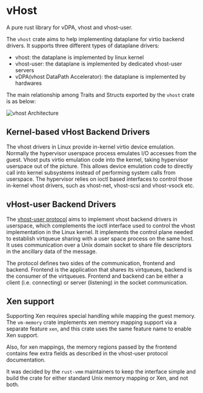 # vHost
A pure rust library for vDPA, vhost and vhost-user.

The `vhost` crate aims to help implementing dataplane for virtio backend drivers. It supports three different types of dataplane drivers:
- vhost: the dataplane is implemented by linux kernel
- vhost-user: the dataplane is implemented by dedicated vhost-user servers
- vDPA(vhost DataPath Accelerator): the dataplane is implemented by hardwares

The main relationship among Traits and Structs exported by the `vhost` crate is as below:

![vhost Architecture](/docs/vhost_architecture.png)
## Kernel-based vHost Backend Drivers
The vhost drivers in Linux provide in-kernel virtio device emulation. Normally
the hypervisor userspace process emulates I/O accesses from the guest.
Vhost puts virtio emulation code into the kernel, taking hypervisor userspace
out of the picture. This allows device emulation code to directly call into
kernel subsystems instead of performing system calls from userspace.
The hypervisor relies on ioctl based interfaces to control those in-kernel
vhost drivers, such as vhost-net, vhost-scsi and vhost-vsock etc.

## vHost-user Backend Drivers
The [vhost-user protocol](https://qemu.readthedocs.io/en/latest/interop/vhost-user.html#communication) aims to implement vhost backend drivers in
userspace, which complements the ioctl interface used to control the vhost
implementation in the Linux kernel. It implements the control plane needed
to establish virtqueue sharing with a user space process on the same host.
It uses communication over a Unix domain socket to share file descriptors in
the ancillary data of the message.

The protocol defines two sides of the communication, frontend and backend.
Frontend is the application that shares its virtqueues, backend is the consumer
of the virtqueues. Frontend and backend can be either a client (i.e. connecting)
or server (listening) in the socket communication.

## Xen support

Supporting Xen requires special handling while mapping the guest memory. The
`vm-memory` crate implements xen memory mapping support via a separate feature
`xen`, and this crate uses the same feature name to enable Xen support.

Also, for xen mappings, the memory regions passed by the frontend contains few
extra fields as described in the vhost-user protocol documentation.

It was decided by the `rust-vmm` maintainers to keep the interface simple and
build the crate for either standard Unix memory mapping or Xen, and not both.

